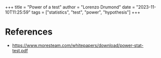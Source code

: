 +++
title = "Power of a test"
author = "Lorenzo Drumond"
date = "2023-11-10T11:25:59"
tags = ["statistics",  "test",  "power",  "hypothesis"]
+++





# References
- https://www.moresteam.com/whitepapers/download/power-stat-test.pdf
